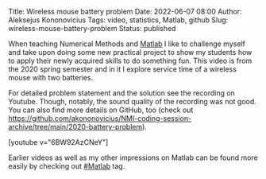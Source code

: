 Title: Wireless mouse battery problem
Date: 2022-06-07 08:00
Author: Aleksejus Kononovicius
Tags: video, statistics, Matlab, github
Slug: wireless-mouse-battery-problem
Status: published

When teaching Numerical Methods and [Matlab](/tag/matlab/) I like to
challenge myself and take upon doing some new practical project to show my
students how to apply their newly acquired skills to do something fun. This
video is from the 2020 spring semester and in it I explore service time of a
wireless mouse with two batteries.

For detailed problem statement and the solution see the recording on Youtube.
Though, notably, the sound quality of the recording was not good. You
can also find more details on GitHub, too (check out
<https://github.com/akononovicius/NMI-coding-session-archive/tree/main/2020-battery-problem>).

[youtube v="6BW92AzCNeY"]

Earlier videos as well as my other impressions on Matlab can be found more
easily by checking out [#Matlab](/tag/matlab/) tag.
